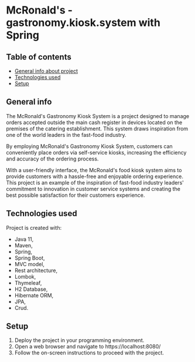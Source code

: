 # McRonald's - gastronomy.kiosk.system with Spring

## Table of contents
* [General info about project](#general-info)
* [Technologies used](#technologies-used)
* [Setup](#setup)

## General info
The McRonald's Gastronomy Kiosk System is a project designed to manage orders accepted outside the main cash register in devices located on the premises of the catering establishment. This system draws inspiration from one of the world leaders in the fast-food industry.

By employing McRonald's Gastronomy Kiosk System, customers can conveniently place orders via self-service kiosks, increasing the efficiency and accuracy of the ordering process.

With a user-friendly interface, the McRonald's food kiosk system aims to provide customers with a hassle-free and enjoyable ordering experience. This project is an example of the inspiration of fast-food industry leaders' commitment to innovation in customer service systems and creating the best possible satisfaction for their customers experience.
	
## Technologies used
Project is created with:
- Java 11, 
- Maven,
- Spring,
- Spring Boot,
- MVC model,
- Rest architecture,
- Lombok,
- Thymeleaf,
- H2 Database,
- Hibernate ORM,
- JPA, 
- Crud.
	
## Setup
1. Deploy the project in your programming environment.
2. Open a web browser and navigate to https://localhost:8080/ 
3. Follow the on-screen instructions to proceed with the project.



